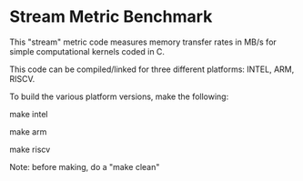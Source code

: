 # Stream Metric Benchmark

This "stream" metric code measures memory transfer rates in MB/s for simple computational kernels coded in C.

This code can be compiled/linked for three different platforms: INTEL, ARM, RISCV.

To build the various platform versions, make the following:

make intel

make arm

make riscv

Note: before making, do a "make clean"

